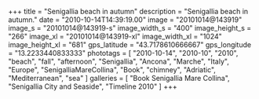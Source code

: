 +++
title = "Senigallia beach in autumn"
description = "Senigallia beach in autumn."
date = "2010-10-14T14:39:19.00"
image = "20101014@143919"
image_s = "20101014@143919-s"
image_width_s = "400"
image_height_s = "266"
image_xl = "20101014@143919-xl"
image_width_xl = "1024"
image_height_xl = "681"
gps_latitude = "43.7178610666667"
gps_longitude = "13.2233440833333"
phototags = [ "2010-10-14", "2010-10", "2010", "beach", "fall", "afternoon", "Senigallia", "Ancona", "Marche", "Italy", "Europe", "SenigalliaMareCollina", "Book", "chimney", "Adriatic", "Mediterranean", "sea" ]
galleries = [ "Book Senigallia Mare Collina", "Senigallia City and Seaside", "Timeline 2010" ]
+++
